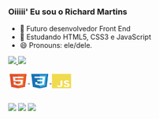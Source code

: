 ### Oiiiii' Eu sou o Richard Martins

- 🔮 Futuro desenvolvedor Front End
- 🌱 Estudando HTML5, CSS3 e JavaScript
- 😄 Pronouns: ele/dele.

<div style="display: flex">
  <div>
  <a href="https://github.com/Richard-Martins">
  <img height="180em" src="https://github-readme-stats.vercel.app/api?username=Richard-Martins&show_icons=true&theme=dracula&include_all_commits=true&count_private=true"/>
  <img height="180em" src="https://github-readme-stats.vercel.app/api/top-langs/?username=Richard-Martins&layout=compact&langs_count=7&theme=dracula"/>
  </div>
</div>

<div style="display: inline_block"><br>
 
  <img align="center" alt="Richard-HTML" height="30" width="40" src="https://raw.githubusercontent.com/devicons/devicon/master/icons/html5/html5-original.svg">
  <img align="center" alt="Richard-CSS" height="30" width="40" src="https://raw.githubusercontent.com/devicons/devicon/master/icons/css3/css3-original.svg">
  <img align="center" alt="Richard-Js" height="30" width="40" src="https://raw.githubusercontent.com/devicons/devicon/master/icons/javascript/javascript-plain.svg">
  
 ##
  
<div>
  <a href="https://www.instagram.com/rdmartin_s/" target="_blank"><img src="https://img.shields.io/badge/-Instagram-%23E4405F?style=for-the-badge&logo=instagram&logoColor=white" target="_blank"></a>
 <a href="https://discord.com/channels/@me" target="_blank"><img src="https://img.shields.io/badge/Discord-7289DA?style=for-the-badge&logo=discord&logoColor=white" target="_blank"></a> 
  <a href = "https://mail.google.com/mail/u/0/#inbox"><img src="https://img.shields.io/badge/-Gmail-%23333?style=for-the-badge&logo=gmail&logoColor=white" target="_blank"></a> 
</div>
